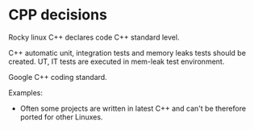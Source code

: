 # CPP decisions

Rocky linux C++ declares code C++ standard level.

C++ automatic unit, integration tests and memory leaks tests should be created. UT, IT tests are executed in mem-leak
test environment.

Google C++ coding standard.

Examples:

* Often some projects are written in latest C++ and can't be therefore ported for other Linuxes.
